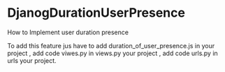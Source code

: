 # DjanogDurationUserPresence
How to Implement user duration presence

To add this feature jus have to add duration_of_user_presence.js in your project , add code viwes.py in views.py your project , add code urls.py in urls your project.
